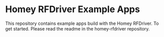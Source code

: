 # Homey RFDriver Example Apps

This repository contains example apps build with the Homey RFDriver.
To get started. Please read the readme in the homey-rfdriver repository.


